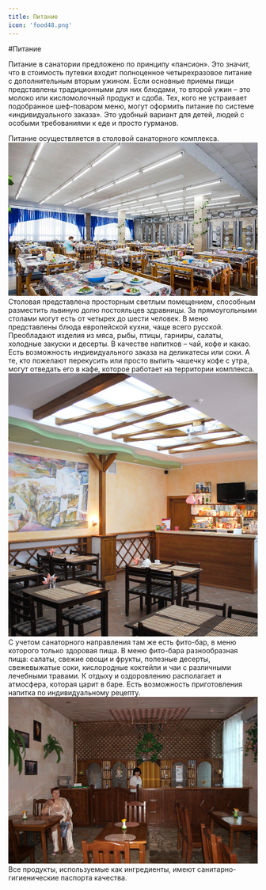 ```yaml
---
title: Питание
icon: 'food48.png'
---
```


#Питание

Питание в санатории предложено по принципу «пансион». Это значит, что в стоимость путевки входит полноценное четырехразовое питание с дополнительным вторым ужином. Если основные приемы пищи представлены традиционными для них блюдами, то второй ужин – это молоко или кисломолочный продукт и сдоба. Тех, кого не устраивает подобранное шеф-поваром меню, могут оформить питание по системе «индивидуального заказа». Это удобный вариант для детей, людей с особыми требованиями к еде и просто гурманов.

Питание осуществляется в столовой санаторного комплекса.
![Столовая](dinning-room.jpg)
Столовая представлена просторным светлым помещением, способным разместить львиную долю постояльцев здравницы. За прямоугольными столами могут есть от четырех до шести человек. В меню представлены блюда европейской кухни, чаще всего русской. Преобладают изделия из мяса, рыбы, птицы, гарниры, салаты, холодные закуски и десерты. В качестве напитков – чай, кофе и какао. Есть возможность индивидуального заказа на деликатесы или соки.
А те, кто пожелают перекусить или просто выпить чашечку кофе с утра, могут отведать его в кафе, которое работает на территории комплекса.
![Кафе](cafe.jpg)
С учетом санаторного направления там же есть фито-бар, в меню которого только здоровая пища.
В меню фито-бара разнообразная пища: салаты, свежие овощи и фрукты, полезные десерты, свежевыжатые соки, кислородные коктейли и чаи с различными лечебными травами. К отдыху и оздоровлению располагает и атмосфера, которая царит в баре. Есть возможность приготовления напитка по индивидуальному рецепту.
![Фито-бар](phyto-bar-1.jpg)
Все продукты, используемые как ингредиенты, имеют санитарно-гигиенические паспорта качества.
